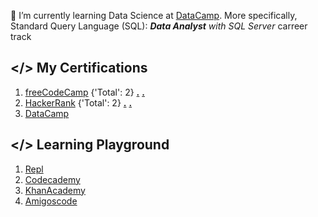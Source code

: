 🌱 I’m currently learning Data Science at [DataCamp](https://www.datacamp.com/). More specifically, Standard Query Language (SQL): ***Data Analyst** with SQL Server* carreer track

## </> My Certifications

1. [freeCodeCamp](https://freecodecamp.org/DonBaron) {'Total': 2} [**.**](https://www.freecodecamp.org/certification/DonBaron/scientific-computing-with-python-v7) [**.**](https://www.freecodecamp.org/certification/DonBaron/data-analysis-with-python-v7)
2. [HackerRank](https://www.hackerrank.com/DonBaron) {'Total': 2} [**.**](https://www.hackerrank.com/certificates/e750c72377f5) [**.**](https://www.hackerrank.com/certificates/43e99a9f4991)
3. [DataCamp](https://datacamp.com/profile/bharindrakamanditya)

## </> Learning Playground

1. [Repl](https://replit.com/@DonBaron)
2. [Codecademy](https://www.codecademy.com/profiles/DonBaron)
3. [KhanAcademy](http://www.khanacademy.org/profile/DonBaron)
4. [Amigoscode](https://amigoscode.com/)

<!--
**barondra/barondra** is a ✨ _special_ ✨ repository because its `README.md` (this file) appears on your GitHub profile.

Here are some ideas to get you started:

- 🔭 I’m currently working on ...

- 👯 I’m looking to collaborate on ...
- 🤔 I’m looking for help with ...
- 💬 Ask me about ...

- 
-->
